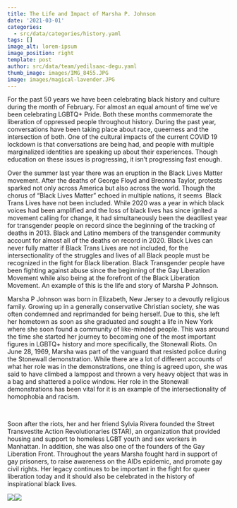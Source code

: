 ```yaml
---
title: The Life and Impact of Marsha P. Johnson
date: '2021-03-01'
categories:
  - src/data/categories/history.yaml
tags: []
image_alt: lorem-ipsum
image_position: right
template: post
author: src/data/team/yedilsaac-degu.yaml
thumb_image: images/IMG_8455.JPG
image: images/magical-lavender.JPG
---
```

For the past 50 years we have been celebrating black history and culture during the month of February. For almost an equal amount of time we’ve been celebrating LGBTQ+ Pride. Both these months commemorate the liberation of oppressed people throughout history. During the past year, conversations have been taking place about race, queerness and the intersection of both. One of the cultural impacts of the current COVID 19 lockdown is that conversations are being had, and people with multiple marginalized identities are speaking up about their experiences. Though education on these issues is progressing, it isn’t progressing fast enough.



Over the summer last year there was an eruption in the Black Lives Matter movement. After the deaths of George Floyd and Breonna Taylor, protests sparked not only across America but also across the world. Though the chorus of “Black Lives Matter” echoed in multiple nations, it seems  Black Trans Lives have not been included. While 2020 was a year in which black voices had been amplified and the loss of black lives has since ignited a movement calling for change, it had simultaneously been the deadliest year for transgender people on record since the beginning of the tracking of deaths in 2013. Black and Latino members of the transgender community account for almost all of the deaths on record in 2020. Black Lives can never fully matter if Black Trans Lives are not included, for the intersectionality of the struggles and lives of all Black people must be recognized in the fight for Black liberation. Black Transgender people have been fighting against abuse since the beginning of the Gay Liberation Movement while also being at the forefront of the Black Liberation Movement. An example of this is the life and story of Marsha P Johnson. 



Marsha P Johnson was born in Elizabeth, New Jersey to a devoutly religious family. Growing up in a generally conservative Christian society, she was often condemned and reprimanded for being herself. Due to this, she left her hometown as soon as she graduated and sought a life in New York where she soon found a community of like-minded people. This was around the time she started her journey to becoming one of the most important figures in LGBTQ+ history and more specifically, the Stonewall Riots. On June 28, 1969, Marsha was part of the vanguard that resisted police during the Stonewall demonstration. While there are a lot of different accounts of what her role was in the demonstrations, one thing is agreed upon, she was said to have climbed a lamppost and thrown a very heavy object that was in a bag and shattered a police window. Her role in the Stonewall demonstrations has been vital for it is an example of the intersectionality of homophobia and racism.

 

Soon after the riots, her and her friend Sylvia Rivera founded the Street Transvestite Action Revolutionaries (STAR), an organization that provided housing and support to homeless LGBT youth and sex workers in Manhattan. In addition, she was also one of the founders of the Gay Liberation Front. Throughout the years Marsha fought hard in support of gay prisoners, to raise awareness on the AIDs epidemic, and promote gay civil rights. Her legacy continues to be important in the fight for queer liberation today and it should also be celebrated in the history of inspirational black lives.

![](https://lh3.googleusercontent.com/RWAwvs7GyapQGpNWGoW70Y6EDGKlFNjLrc6mUd7xBC2GEdFh0Mrz7\_aw0hECgxn_G5x7\_JuDS4d3jWp-qaV6TA_gK46ygrLpY5iaxtiu20MkY3Q90YdONhRQrbF_f8Zf72gvcQEP)![](https://lh4.googleusercontent.com/XICX0cAZHEatLwxAoXTQpHUEeUFQdYCluxZJst8qDuvp1BBLlg7Nb7pXOEoIgTRBRnwIEijoN7zatjYJluhVyW1F6ojBwWmCrehcQLLwU1aVGOXA6Dattckyb-MqOW_yuicad2Lx)
